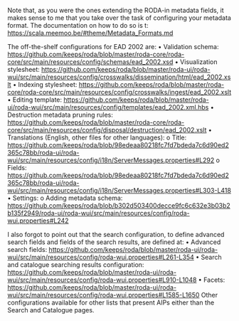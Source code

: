 Note that, as you were the ones extending the RODA-in metadata fields, it makes sense to me that you take over the task of configuring your metadata format.
The documentation on how to do so is t:
https://scala.meemoo.be/#theme/Metadata_Formats.md

The off-the-shelf configurations for EAD 2002 are:
•	Validation schema: https://github.com/keeps/roda/blob/master/roda-core/roda-core/src/main/resources/config/schemas/ead_2002.xsd
•	Visualization stylesheet: https://github.com/keeps/roda/blob/master/roda-ui/roda-wui/src/main/resources/config/crosswalks/dissemination/html/ead_2002.xslt
•	Indexing stylesheet: https://github.com/keeps/roda/blob/master/roda-core/roda-core/src/main/resources/config/crosswalks/ingest/ead_2002.xslt
•	Editing template: https://github.com/keeps/roda/blob/master/roda-ui/roda-wui/src/main/resources/config/templates/ead_2002.xml.hbs
•	Destruction metadata pruning rules: https://github.com/keeps/roda/blob/master/roda-core/roda-core/src/main/resources/config/disposal/destruction/ead_2002.xslt
•	Translations (English, other files for other languages):
o	Title: https://github.com/keeps/roda/blob/98edeaa80218fc7fd7bdeda7c6d90ed2365c78bb/roda-ui/roda-wui/src/main/resources/config/i18n/ServerMessages.properties#L292
o	Fields: https://github.com/keeps/roda/blob/98edeaa80218fc7fd7bdeda7c6d90ed2365c78bb/roda-ui/roda-wui/src/main/resources/config/i18n/ServerMessages.properties#L303-L418
•	Settings:
o	Adding metadata schema: https://github.com/keeps/roda/blob/b302d503400decce9fc6c632e3b03b2b135f2949/roda-ui/roda-wui/src/main/resources/config/roda-wui.properties#L242

I also forgot to point out that the search configuration, to define advanced search fields and fields of the search results, are defined at:
•	Advanced search fields: https://github.com/keeps/roda/blob/master/roda-ui/roda-wui/src/main/resources/config/roda-wui.properties#L261-L354
•	Search and catalogue searching results configuration: https://github.com/keeps/roda/blob/master/roda-ui/roda-wui/src/main/resources/config/roda-wui.properties#L910-L1048
•	Facets: https://github.com/keeps/roda/blob/master/roda-ui/roda-wui/src/main/resources/config/roda-wui.properties#L1585-L1650
Other configurations available for other lists that present AIPs either than the Search and Catalogue pages.
